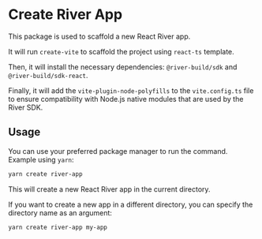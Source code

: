 # Create River App

This package is used to scaffold a new React River app.

It will run `create-vite` to scaffold the project using `react-ts` template.

Then, it will install the necessary dependencies: `@river-build/sdk` and `@river-build/sdk-react`.

Finally, it will add the `vite-plugin-node-polyfills` to the `vite.config.ts` file to ensure compatibility with Node.js native modules that are used by the River SDK.

## Usage

You can use your preferred package manager to run the command.
Example using `yarn`:

```bash
yarn create river-app
```

This will create a new React River app in the current directory.

If you want to create a new app in a different directory, you can specify the directory name as an argument:

```bash
yarn create river-app my-app
```
